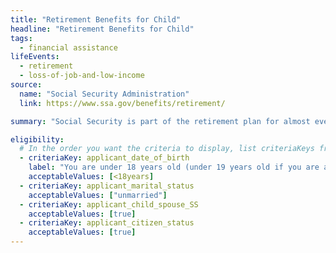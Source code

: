 ```yaml
---
title: "Retirement Benefits for Child"
headline: "Retirement Benefits for Child"
tags:
  - financial assistance
lifeEvents:
  - retirement
  - loss-of-job-and-low-income
source:
  name: "Social Security Administration"
  link: https://www.ssa.gov/benefits/retirement/

summary: "Social Security is part of the retirement plan for almost every American worker. It provides replacement income for qualified retirees and their families."

eligibility:
  # In the order you want the criteria to display, list criteriaKeys from the csv here, each followed by a comma-separated list of which values indicate eligibility for that criteria. Wrap individual values in quotes if they have inner commas.
  - criteriaKey: applicant_date_of_birth
    label: "You are under 18 years old (under 19 years old if you are a full-time student in an elementary or secondary school)."
    acceptableValues: [<18years]
  - criteriaKey: applicant_marital_status
    acceptableValues: ["unmarried"]
  - criteriaKey: applicant_child_spouse_SS
    acceptableValues: [true]
  - criteriaKey: applicant_citizen_status
    acceptableValues: [true]
---
```

